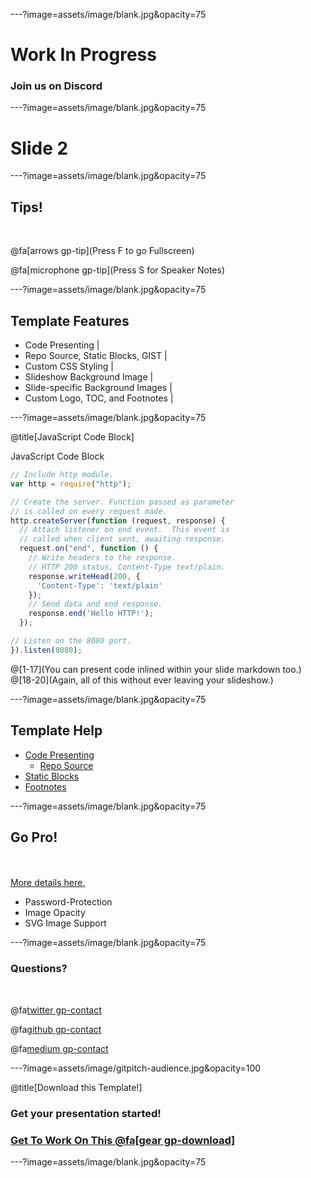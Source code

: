 ---?image=assets/image/blank.jpg&opacity=75

# Work In Progress 

### Join us on Discord

---?image=assets/image/blank.jpg&opacity=75

# Slide 2

---?image=assets/image/blank.jpg&opacity=75


## Tips!

<br>

@fa[arrows gp-tip](Press F to go Fullscreen)

@fa[microphone gp-tip](Press S for Speaker Notes)

---?image=assets/image/blank.jpg&opacity=75

## Template Features

- Code Presenting |
- Repo Source, Static Blocks, GIST |
- Custom CSS Styling |
- Slideshow Background Image |
- Slide-specific Background Images |
- Custom Logo, TOC, and Footnotes |

---?image=assets/image/blank.jpg&opacity=75

@title[JavaScript Code Block]

<p><span class="slide-title">JavaScript Code Block</span></p>

```javascript
// Include http module.
var http = require("http");

// Create the server. Function passed as parameter
// is called on every request made.
http.createServer(function (request, response) {
  // Attach listener on end event.  This event is
  // called when client sent, awaiting response.
  request.on("end", function () {
    // Write headers to the response.
    // HTTP 200 status, Content-Type text/plain.
    response.writeHead(200, {
      'Content-Type': 'text/plain'
    });
    // Send data and end response.
    response.end('Hello HTTP!');
  });

// Listen on the 8080 port.
}).listen(8080);
```

@[1-17](You can present code inlined within your slide markdown too.)
@[18-20](Again, all of this without ever leaving your slideshow.)

---?image=assets/image/blank.jpg&opacity=75

## Template Help

- [Code Presenting](https://github.com/gitpitch/gitpitch/wiki/Code-Presenting)
  + [Repo Source](https://github.com/gitpitch/gitpitch/wiki/Code-Delimiter-Slides) 
- [Static Blocks](https://github.com/gitpitch/gitpitch/wiki/Code-Slides)
- [Footnotes](https://github.com/gitpitch/gitpitch/wiki/Footnote-Setting)

---?image=assets/image/blank.jpg&opacity=75

## Go Pro!

<br>
<div class="left">
    <i class="fa fa-user-secret fa-5x" aria-hidden="true"> </i><br>
    <a href="https://gitpitch.com/pro-features" class="pro-link">
    More details here.</a>
</div>
<div class="right">
    <ul>
        <li>Password-Protection</li>
        <li>Image Opacity</li>
        <li>SVG Image Support</li>
    </ul>
</div>

---?image=assets/image/blank.jpg&opacity=75

### Questions?

<br>

@fa[twitter gp-contact](@unibitlabs)

@fa[github gp-contact](unibitlabs)

@fa[medium gp-contact](@unibitlabs)

---?image=assets/image/gitpitch-audience.jpg&opacity=100

@title[Download this Template!]

### Get your presentation started!
### [Get To Work On This @fa[gear gp-download]](#)

---?image=assets/image/blank.jpg&opacity=75
